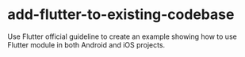 # add-flutter-to-existing-codebase
Use Flutter official guideline to create an example showing how to use Flutter module in both Android and iOS projects.

